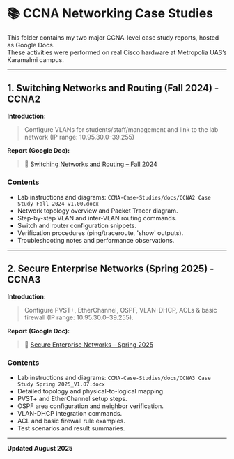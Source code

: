# 📚 CCNA Networking Case Studies

This folder contains my two major CCNA-level case study reports, hosted as Google Docs. <br>
These activities were performed on real Cisco hardware at Metropolia UAS’s Karamalmi campus.


----------------------------------------------------------------


## 1. Switching Networks and Routing (Fall 2024) - CCNA2

 **Introduction:**  
> Configure VLANs for students/staff/management and link to the lab network (IP range: 10.95.30.0–39.255)

**Report (Google Doc):**  
> 🔗 [Switching Networks and Routing – Fall 2024](https://docs.google.com/document/d/1bHZXYhCisgR_582hpoognGVv8KwOTn-hE3WiPBjPeVA/edit?usp=sharing)  

### Contents
- Lab instructions and diagrams: `CCNA-Case-Studies/docs/CCNA2 Case Study Fall 2024 v1.00.docx` <br>
- Network topology overview and Packet Tracer diagram. <br>
- Step-by-step VLAN and inter-VLAN routing commands. <br>
- Switch and router configuration snippets. <br>
- Verification procedures (ping/traceroute, 'show' outputs). <br>
- Troubleshooting notes and performance observations.


----------------------------------------------------------------


## 2. Secure Enterprise Networks (Spring 2025) - CCNA3

 **Introduction:**  
> Configure PVST+, EtherChannel, OSPF, VLAN-DHCP, ACLs & basic firewall (IP range: 10.95.30.0–39.255). 

**Report (Google Doc):**  
> 🔗 [Secure Enterprise Networks – Spring 2025](https://docs.google.com/document/d/1yhrQNWP6MfbL7RiWy8R7yGPnC1cIiIS76osT0OYY1qo/edit?usp=sharing)  

### Contents
- Lab instructions and diagrams: `CCNA-Case-Studies/docs/CCNA3 Case Study Spring 2025_V1.07.docx` <br>
- Detailed topology and physical-to-logical mapping. <br>
- PVST+ and EtherChannel setup steps. <br>
- OSPF area configuration and neighbor verification. <br>
- VLAN-DHCP integration commands. <br>
- ACL and basic firewall rule examples. <br>
- Test scenarios and result summaries. <br>


----------------------------------------------------------------

**Updated August 2025**
